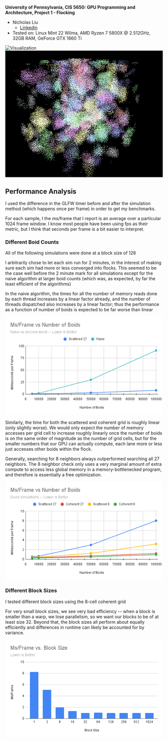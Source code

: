 **University of Pennsylvania, CIS 5650: GPU Programming and Architecture,
Project 1 - Flocking**

* Nicholas Liu
  * [Linkedin](https://www.linkedin.com/in/liunicholas6/)
* Tested on: Linux Mint 22 Wilma, AMD Ryzen 7 5800X @ 2.512GHz, 32GB RAM, GeForce GTX 1660 Ti

![Visualization](images/visualization.gif)
![Visualization](images/visualization-converged.gif)

## Performance Analysis
I used the difference in the GLFW timer before and after the simulation method (which happens once per frame) in order to get my benchmarks.

For each sample, I the ms/frame that I report is an average over a particular 1024 frame window. I know most people have been using fps as their metric, but I think that seconds per frame is a bit easier to interpret.

### Different Boid Counts

All of the following simulations were done at a block size of 128

I arbitrarily chose to let each sim run for 2 minutes, in the interest of making sure each sim had more or less converged into flocks. This seemed to be the case well before the 2 minute mark for all simulations except for the naive algorithm at larger boid counts (which was, as expected, by far the least efficient of the algorithms)

In the naive algorithm, the times for all the number of memory reads done by each thread increases by a linear factor already, and the number of threads dispatched also increases by a linear factor; thus the performance as a function of number of boids is expected to be far worse than linear

![chart](images/count_graph_naive.png)

Similarly, the time for both the scattered and coherent grid is roughly linear (only slightly worse). We would only expect the number of memory accesses per grid cell to increase roughly linearly once the number of boids is on the same order of magnitude as the number of grid cells, but for the smaller numbers that our GPU can actually compute, each lane more or less just accesses other boids within the flock.

Generally, searching for 8 neighbors always outperformed searching all 27 neighbors. The 8 neighbor check only uses a very marginal amount of extra compute to access less global memory in a memory-bottlenecked program, and therefore is essentially a free optimization.

![chart](images/count_graph_goodsim.png)

### Different Block Sizes

I tested different block sizes using the 8-cell coherent grid

For very small block sizes, we see very bad efficiency -- when a block is smaller than a warp, we lose parallelism, so we want our blocks to be of at least size 32. Beyond that, the block sizes all perform about equally efficiently and differences in runtime can likely be accounted for by variance.

![chart](images/blocksize.png)